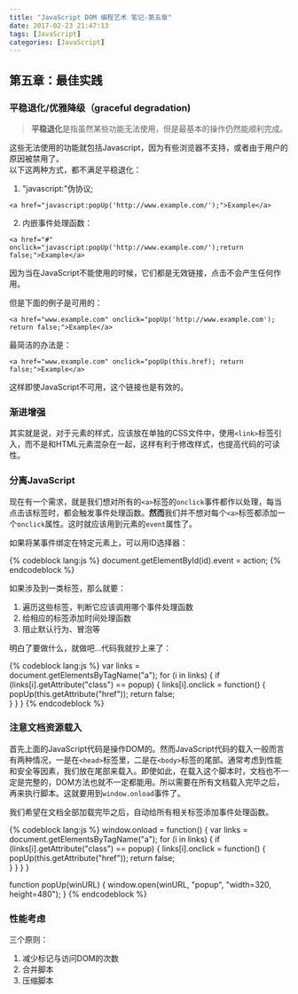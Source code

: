 ```yaml
---
title: "JavaScript DOM 编程艺术 笔记-第五章"
date: 2017-02-23 21:47:13
tags: [JavaScript]
categories: [JavaScript]
---
```

## 第五章：最佳实践
### 平稳退化/优雅降级（graceful degradation)
>**平稳退化**是指虽然某些功能无法使用，但是最基本的操作仍然能顺利完成。

<!-- more -->

这些无法使用的功能就包括Javascript，因为有些浏览器不支持，或者由于用户的原因被禁用了。  
以下这两种方式，都不满足平稳退化：
1. "javascript:"伪协议;
```
<a href="javascript:popUp('http://www.example.com/');">Example</a>
```
2. 内嵌事件处理函数：
```
<a href="#" onclick="javascript:popUp('http://www.example.com/');return false;">Example</a>
```

因为当在JavaScript不能使用的时候，它们都是无效链接，点击不会产生任何作用。

但是下面的例子是可用的：
```
<a href="www.example.com" onclick="popUp('http://www.example.com'); return false;">Example</a>
```
最简洁的办法是：
```
<a href="www.example.com" onclick="popUp(this.href); return false;">Example</a>
```
这样即使JavaScript不可用，这个链接也是有效的。

### 渐进增强
其实就是说，对于元素的样式，应该放在单独的CSS文件中，使用`<link>`标签引入，而不是和HTML元素混杂在一起，这样有利于修改样式，也提高代码的可读性。

### 分离JavaScript
现在有一个需求，就是我们想对所有的`<a>`标签的`onclick`事件都作以处理，每当点击该标签时，都会触发事件处理函数。**然而**我们并不想对每个`<a>`标签都添加一个`onclick`属性。这时就应该用到元素的`event`属性了。

如果将某事件绑定在特定元素上，可以用ID选择器：

{% codeblock lang:js %}
document.getElementById(id).event = action;
{% endcodeblock %}

如果涉及到一类标签，那么就要：
  1. 遍历这些标签，判断它应该调用哪个事件处理函数
  2. 给相应的标签添加时间处理函数
  3. 阻止默认行为、冒泡等

明白了要做什么，就做吧...代码我就抄上来了：

{% codeblock lang:js %}
var links = document.getElementsByTagName("a");
for (i in links) {
    if (links[i].getAttribute("class") == popup) {
        links[i].onclick = function() {
            popUp(this.getAttribute("href"));
            return false;    
        }
    }
}
{% endcodeblock %}

### 注意文档资源载入
首先上面的JavaScript代码是操作DOM的。然而JavaScript代码的载入一般而言有两种情况，一是在`<head>`标签里，二是在`<body>`标签的尾部。通常考虑到性能和安全等因素，我们放在尾部来载入。即使如此，在载入这个脚本时，文档也不一定是完整的，DOM方法也就不一定都能用。所以需要在所有文档载入完毕之后，再来执行脚本。这就要用到`window.onload`事件了。

我们希望在文档全部加载完毕之后，自动给所有相关标签添加事件处理函数。

{% codeblock lang:js %}
window.onload = function() {
    var links = document.getElementsByTagName("a");
    for (i in links) {
        if (links[i].getAttribute("class") == popup) {
            links[i].onclick = function() {
                popUp(this.getAttribute("href"));
                return false;    
            }
        }
    }
}

function popUp(winURL) {
    window.open(winURL, "popup", "width=320, height=480");
}
{% endcodeblock %}

### 性能考虑
三个原则：
1. 减少标记与访问DOM的次数
2. 合并脚本
3. 压缩脚本